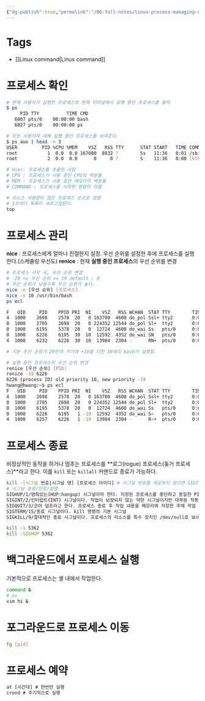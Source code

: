 ```yaml
---
{"dg-publish":true,"permalink":"/06-full-notes/linux-process-managing-nice-renice/","noteIcon":""}
---
```


# Tags
- [[Linux command\|Linux command]]

# 프로세스 확인
```Bash
# 현재 사용자가 실행한 프로세스와 현재 터미널에서 실행 중인 프로세스를 출력
$ ps
	 PID TTY          TIME CMD
   6807 pts/0    00:00:00 bash
   6827 pts/0    00:00:00 ps

# 모든 사용자에 대해 실행 중인 프로세스를 보여준다.
$ ps aux | head -n 3
USER         PID %CPU %MEM    VSZ   RSS TTY      STAT START   TIME COMMAND
root           1  0.0  0.0 167080  8832 ?        Ss   11:36   0:01 /sbin/init splash
root           2  0.0  0.0      0     0 ?        S    11:36   0:00 [kthreadd]

# User: 프로세스를 호출한 사람
# CPU : 프로세스가 사용 중인 CPU의 백분율
# MEM : 프로세스가 사용 중인 메모리의 백분율
# COMMAND : 프로세스를 시작한 명령의 이름

# 리소스 사용량이 많은 프로세스 순으로 정렬
# 3초마다 목록이 새로고침된다.
top
```

# 프로세스 관리

**nice** : 프로세스에게 얼마나 친절한지 설정. 우선 순위를 설정한 후에 프로세스를 실행한다.(스케쥴링 우선도)
**renice** : 현재 **실행 중인 프로세스**의 우선 순위를 변경
```Bash
# 프로세스 시작 시, 우선 순위 변경
# -20 <= 우선 순위 <= 19 default : 0
# 우선 순위가 낮을수록 우선 순위가 높다.
nice -n [우선 순위] [프로세스]
nice -n 10 /usr/bin/bash
ps ecl

F   UID     PID    PPID PRI  NI    VSZ   RSS WCHAN  STAT TTY        TIME COMMAND
4  1000    2698    2578  20   0 163700  4608 do_pol Ssl+ tty2       0:00 gdm-way
0  1000    2705    2698  20   0 224352 12544 do_pol Sl+  tty2       0:00 gnome-s
0  1000    6195    5378  20   0  12724  4608 do_wai Ss   pts/0      0:00 bash
0  1000    6226    6195  30  10  12592  4352 do_wai SN   pts/0      0:00 bash
4  1000    6232    6226  30  10  13984  2304 -      RN+  pts/0      0:00 ps

# 기본 우선 순위가 20인데 거기에 +10을 더한 30짜리 bash가 실행됨.

# 실행 중인 프로세스의 우선 순위 변경
renice [우선 순위] [PID]
renice -19 6226
6226 (process ID) old priority 10, new priority -19
hwang@hwang:~$ ps ecl
F   UID     PID    PPID PRI  NI    VSZ   RSS WCHAN  STAT TTY        TIME COMMAND
4  1000    2698    2578  20   0 163700  4608 do_pol Ssl+ tty2       0:00 gdm-way
0  1000    2705    2698  20   0 224352 12544 do_pol Sl+  tty2       0:00 gnome-s
0  1000    6195    5378  20   0  12724  4608 do_wai Ss   pts/0      0:00 bash
0  1000    6226    6195   1 -19  12592  4352 do_wai S<   pts/0      0:00 bash
4  1000    6257    6226   1 -19  13984  2304 -      R<+  pts/0      0:00 ps
```
# 프로세스 종료
비정상적인 동작을 하거나 멈추는 프로세스를 **로그(rogue) 프로세스(돚거 프로세스)**라고 한다.
이를 `kill` 또는 `killall` 커맨드로 종료가 가능하다.
```Bash
kill -[시그널 번호|시그널 명] [프로세스 아이디] # 시그널 번호를 제공하지 않으면 SIGTERM이 기본 시그널
# 시그널 종류/번호/설명
SIGHUP/1/멈춰있는(HUP:hangup) 시그널이라 한다. 지정된 프로세스를 중단하고 동일한 PID로 재시작한다.
SIGINT/2/인터럽트(INT) 시그널이다. 작업이 보장되지 않는 약한 시그널이지만 대부분 작동한다.
SIGQUIT/3/코어 덤프라고 한다. 프로세스 종료 후 작업 내용을 메모리에 저장한 후에 작업 디렉터리의 core라는 파일에 저장한다.
SIGTERM/15/종료 시그널이다. kill 명령의 기본 시그널
SIGKILL/9/절대적인 종료 시그널이다. 프로세스의 리소스를 특수 장치인 /dev/null로 보내 프로세스를 강제로 중지한다.

kill -1 5362
kill -SIGHUP 5362
```
# 백그라운드에서 프로세스 실행
기본적으로 프로세스는 셸 내에서 작업한다.
```Bash
command &
# ex
vim hi &
```
# 포그라운드로 프로세스 이동
```Bash
fg [pid]
```
# 프로세스 예약
```JavaScript
at [시간대] # 한번만 실행
crond # 주기적으로 실행
```